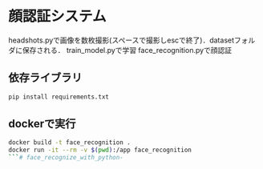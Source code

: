 # 顔認証システム

headshots.pyで画像を数枚撮影(スペースで撮影しescで終了)．datasetフォルダに保存される．
train_model.pyで学習
face_recognition.pyで顔認証

## 依存ライブラリ 
```bash
pip install requirements.txt
```

## dockerで実行
```bash
docker build -t face_recognition .
docker run -it --rm -v $(pwd):/app face_recognition
```# face_recognize_with_python-
